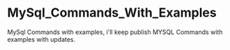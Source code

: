 # MySql_Commands_With_Examples
MySql Commands with examples, i'll keep publish MYSQL Commands with examples with updates.